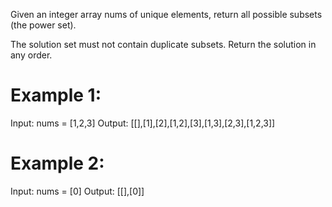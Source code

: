 Given an integer array nums of unique elements, return all possible subsets (the power set).

The solution set must not contain duplicate subsets. Return the solution in any order.

 

# Example 1:

Input: nums = [1,2,3]
Output: [[],[1],[2],[1,2],[3],[1,3],[2,3],[1,2,3]]
# Example 2:

Input: nums = [0]
Output: [[],[0]]